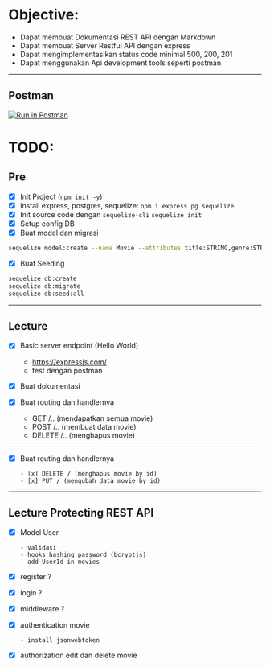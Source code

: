 # Objective:

- Dapat membuat Dokumentasi REST API dengan Markdown
- Dapat membuat Server Restful API dengan express
- Dapat mengimplementasikan status code minimal 500, 200, 201
- Dapat menggunakan Api development tools seperti postman

---

## Postman

[![Run in Postman](https://run.pstmn.io/button.svg)](https://app.getpostman.com/run-collection/12708314-f3e64f2c-24a0-4756-9c57-d10b722dc1db?action=collection%2Ffork&collection-url=entityId%3D12708314-f3e64f2c-24a0-4756-9c57-d10b722dc1db%26entityType%3Dcollection%26workspaceId%3Df92f1f72-fd8f-445e-8935-6f774fb005b6)

# TODO:

## Pre

- [x] Init Project (`npm init -y`)
- [x] install express, postgres, sequelize:
      `npm i express pg sequelize`
- [x] Init source code dengan `sequelize-cli`
      `sequelize init`
- [x] Setup config DB
- [x] Buat model dan migrasi

```sh
sequelize model:create --name Movie --attributes title:STRING,genre:STRING,imageUrl:STRING,releasedYear:STRING,status:ENUM:'{Released,In Production}'
```

- [x] Buat Seeding

```sh
sequelize db:create
sequelize db:migrate
sequelize db:seed:all
```

---

## Lecture

- [x] Basic server endpoint (Hello World)

  - https://expressjs.com/
  - test dengan postman

- [x] Buat dokumentasi
- [x] Buat routing dan handlernya

  - GET /.. (mendapatkan semua movie)
  - POST /.. (membuat data movie)
  - DELETE /.. (menghapus movie)

---

- [x] Buat routing dan handlernya

      - [x] DELETE / (menghapus movie by id)
      - [x] PUT / (mengubah data movie by id)

---

## Lecture Protecting REST API

- [x] Model User

      - validasi
      - hooks hashing password (bcryptjs)
      - add UserId in movies

- [x] register ?
- [x] login ?
- [x] middleware ?
- [x] authentication movie

      - install jsonwebtoken

- [x] authorization edit dan delete movie
